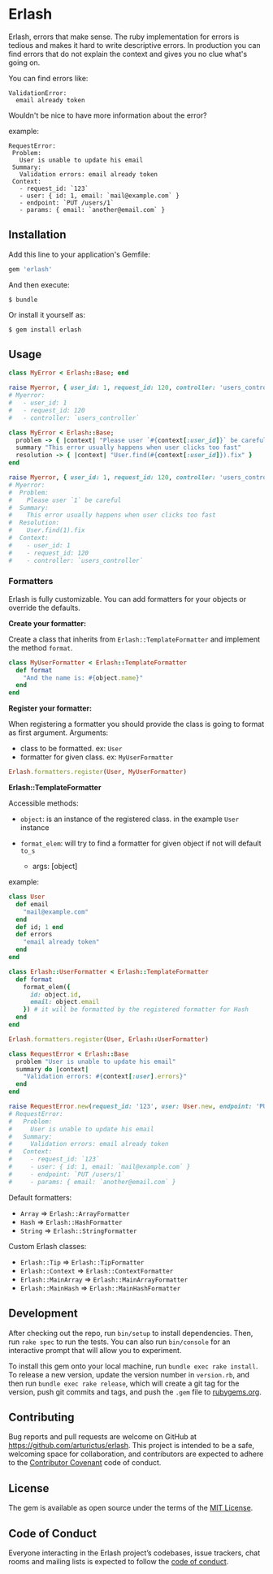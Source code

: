 # Erlash

Erlash, errors that make sense.
The ruby implementation for errors is tedious and makes it hard to write descriptive errors.
In production you can find errors that do not explain the context and gives you no clue what's going on.

You can find errors like:

```
ValidationError:
  email already token
```

Wouldn't be nice to have more information about the error?

example:
```
RequestError:
 Problem:
   User is unable to update his email
 Summary:
   Validation errors: email already token
 Context:
   - request_id: `123`
   - user: { id: 1, email: `mail@example.com` }
   - endpoint: `PUT /users/1`
   - params: { email: `another@email.com` }
```

## Installation

Add this line to your application's Gemfile:

```ruby
gem 'erlash'
```

And then execute:

    $ bundle

Or install it yourself as:

    $ gem install erlash

## Usage

```ruby
class MyError < Erlash::Base; end

raise Myerror, { user_id: 1, request_id: 120, controller: 'users_controller' }
# Myerror:
#   - user_id: 1
#   - request_id: 120
#   - controller: `users_controller`
```

```ruby
class MyError < Erlash::Base;
  problem -> { |context| "Please user `#{context[:user_id]}` be careful" }
  summary "This error usually happens when user clicks too fast"
  resolution -> { |context| "User.find(#{context[:user_id]}).fix" }
end

raise Myerror, { user_id: 1, request_id: 120, controller: 'users_controller' }
# Myerror:
#  Problem:
#    Please user `1` be careful
#  Summary:
#    This error usually happens when user clicks too fast
#  Resolution:
#    User.find(1).fix
#  Context:
#    - user_id: 1
#    - request_id: 120
#    - controller: `users_controller`
```

### Formatters
Erlash is fully customizable.
You can add formatters for your objects or override the defaults.

__Create your formatter:__

Create a class that inherits from `Erlash::TemplateFormatter` and implement the method `format`.

```ruby
class MyUserFormatter < Erlash::TemplateFormatter
  def format
    "And the name is: #{object.name}"
  end
end
```

__Register your formatter:__

When registering a formatter you should provide the class is going to format as first argument.
Arguments:
- class to be formatted. ex: `User`
- formatter for given class. ex: `MyUserFormatter`

```ruby
Erlash.formatters.register(User, MyUserFormatter)
```

__Erlash::TemplateFormatter__

Accessible methods:
- `object`: is an instance of the registered class. in the example `User` instance
- `format_elem`: will try to find a formatter for given object if not will default `to_s`

  * args: [object]

example:

```ruby
class User
  def email
    "mail@example.com"
  end
  def id; 1 end
  def errors
    "email already token"
  end
end

class Erlash::UserFormatter < Erlash::TemplateFormatter
  def format
    format_elem({
      id: object.id,
      email: object.email
    }) # it will be formatted by the registered formatter for Hash
  end
end

Erlash.formatters.register(User, Erlash::UserFormatter)

class RequestError < Erlash::Base
  problem "User is unable to update his email"
  summary do |context|
    "Validation errors: #{context[:user].errors}"
  end
end

raise RequestError.new(request_id: '123', user: User.new, endpoint: 'PUT /users/1', params: {email: "another@email.com"})
# RequestError:
#   Problem:
#     User is unable to update his email
#   Summary:
#     Validation errors: email already token
#   Context:
#     - request_id: `123`
#     - user: { id: 1, email: `mail@example.com` }
#     - endpoint: `PUT /users/1`
#     - params: { email: `another@email.com` }
```

Default formatters:

* `Array` => `Erlash::ArrayFormatter`
* `Hash` => `Erlash::HashFormatter`
* `String` => `Erlash::StringFormatter`

Custom Erlash classes:

* `Erlash::Tip` => `Erlash::TipFormatter`
* `Erlash::Context` => `Erlash::ContextFormatter`
* `Erlash::MainArray` => `Erlash::MainArrayFormatter`
* `Erlash::MainHash` => `Erlash::MainHashFormatter`

## Development

After checking out the repo, run `bin/setup` to install dependencies. Then, run `rake spec` to run the tests. You can also run `bin/console` for an interactive prompt that will allow you to experiment.

To install this gem onto your local machine, run `bundle exec rake install`. To release a new version, update the version number in `version.rb`, and then run `bundle exec rake release`, which will create a git tag for the version, push git commits and tags, and push the `.gem` file to [rubygems.org](https://rubygems.org).

## Contributing

Bug reports and pull requests are welcome on GitHub at https://github.com/arturictus/erlash. This project is intended to be a safe, welcoming space for collaboration, and contributors are expected to adhere to the [Contributor Covenant](http://contributor-covenant.org) code of conduct.

## License

The gem is available as open source under the terms of the [MIT License](https://opensource.org/licenses/MIT).

## Code of Conduct

Everyone interacting in the Erlash project’s codebases, issue trackers, chat rooms and mailing lists is expected to follow the [code of conduct](https://github.com/[USERNAME]/erlash/blob/master/CODE_OF_CONDUCT.md).
